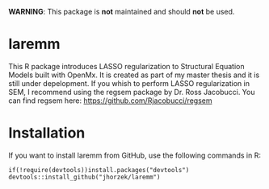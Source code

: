 **WARNING**: This package is **not** maintained and should **not** be used.

# laremm
This R package introduces LASSO regularization to Structural Equation Models built with OpenMx. 
It is created as part of my master thesis and it is still under depelopment. If you whish to perform LASSO regularization in
SEM, I recommend using the regsem package by Dr. Ross Jacobucci. You can find regsem here: https://github.com/Rjacobucci/regsem

# Installation
If you want to install laremm from GitHub, use the following commands in R:

```{r, eval=FALSE}
if(!require(devtools))install.packages("devtools")
devtools::install_github("jhorzek/laremm")
```
